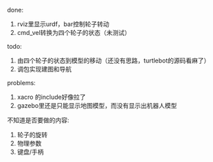 done:
1. rviz里显示urdf，bar控制轮子转动
2. cmd_vel转换为四个轮子的状态（未测试）

todo:
1. 由四个轮子的状态到模型的移动（还没有思路，turtlebot的源码看麻了）
2. 调包实现建图和导航


problems:
1. xacro 的include好像拉了
2. gazebo里还是只能显示地图模型，而没有显示出机器人模型


不知道是否要做的内容:
1. 轮子的旋转
2. 物理参数
3. 键盘/手柄
